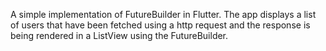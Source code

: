 A simple implementation of FutureBuilder in Flutter.
The app displays a list of users that have been fetched using a http request and the response is being rendered in a ListView using the FutureBuilder.
